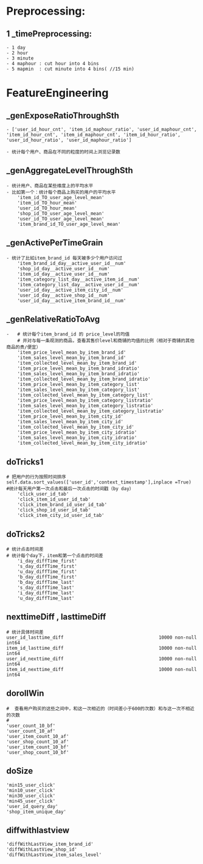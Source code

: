 
# Preprocessing:

## 1 _timePreprocessing:
    - 1 day
    - 2 hour
    - 3 minute
    - 4 maphour : cut hour into 4 bins
    - 5 mapmin  : cut minute into 4 bins( //15 min)

# FeatureEngineering

## _genExposeRatioThroughSth
    - ['user_id_hour_cnt', 'item_id_maphour_ratio', 'user_id_maphour_cnt', 'item_id_hour_cnt', 'item_id_maphour_cnt', 'item_id_hour_ratio', 'user_id_hour_ratio', 'user_id_maphour_ratio']

    - 统计每个用户、商品在不同的粒度的时间上浏览记录数

## _genAggregateLevelThroughSth
    - 统计用户、商品在某些维度上的平均水平
    - 比如第一个：统计每个商品上购买的用户的平均水平
        'item_id_TO_user_age_level_mean'
        'item_id_TO_hour_mean'
        'user_id_TO_hour_mean'
        'shop_id_TO_user_age_level_mean'
        'user_id_TO_user_age_level_mean'
        'item_brand_id_TO_user_age_level_mean'

## _genActivePerTimeGrain

    - 统计了比如item_brand_id 每天被多少个用户访问过
        'item_brand_id_day__active_user_id__num'
        'shop_id_day__active_user_id__num'
        'item_id_day__active_user_id__num'
        'item_category_list_day__active_item_id__num'
        'item_category_list_day__active_user_id__num'
        'user_id_day__active_item_city_id__num'
        'user_id_day__active_shop_id__num'
        'user_id_day__active_item_brand_id__num'

## _genRelativeRatioToAvg
    -   # 统计每个item_brand_id 的 price_level的均值
        # 并对与每一条观测的商品，查看其售价level和商铺的均值的比例（相对于商铺的其他商品的贵/便宜）
        'item_price_level_mean_by_item_brand_id'
        'item_sales_level_mean_by_item_brand_id'
        'item_collected_level_mean_by_item_brand_id'
        'item_price_level_mean_by_item_brand_idratio'
        'item_sales_level_mean_by_item_brand_idratio'
        'item_collected_level_mean_by_item_brand_idratio'
        'item_price_level_mean_by_item_category_list'
        'item_sales_level_mean_by_item_category_list'
        'item_collected_level_mean_by_item_category_list'
        'item_price_level_mean_by_item_category_listratio'
        'item_sales_level_mean_by_item_category_listratio'
        'item_collected_level_mean_by_item_category_listratio'
        'item_price_level_mean_by_item_city_id'
        'item_sales_level_mean_by_item_city_id'
        'item_collected_level_mean_by_item_city_id'
        'item_price_level_mean_by_item_city_idratio'
        'item_sales_level_mean_by_item_city_idratio'
        'item_collected_level_mean_by_item_city_idratio'


## doTricks1
    # 把用户的行为按照时间排序
    self.data.sort_values(['user_id','context_timestamp'],inplace =True)
    #统计每天用户第一次点击和最后一次点击的时间戳（by day）
        'click_user_id_tab'
        'click_item_id_user_id_tab'
        'click_item_brand_id_user_id_tab'
        'click_shop_id_user_id_tab'
        'click_item_city_id_user_id_tab'

## doTricks2
    # 统计点击时间差
    # 统计每个day下，item和第一个点击的时间差
        'i_day_diffTime_first'
        's_day_diffTime_first'
        'u_day_diffTime_first'
        'b_day_diffTime_first'
        'b_day_diffTime_last'
        's_day_diffTime_last'
        'i_day_diffTime_last'
        'u_day_diffTime_last'

## nexttimeDiff ,  lasttimeDiff
    # 统计具体时间差
    user_id_lasttime_diff                                   10000 non-null int64
    item_id_lasttime_diff                                   10000 non-null int64
    user_id_nexttime_diff                                   10000 non-null int64
    item_id_nexttime_diff                                   10000 non-null int64

## dorollWin
    #  查看用户购买的这些之间中，和这一次相近的（时间差小于600的次数）和与这一次不相近的次数
    #
    'user_count_10_bf'
    'user_count_10_af'
    'user_item_count_10_af'
    'user_shop_count_10_af'
    'user_item_count_10_bf'
    'user_shop_count_10_bf'

## doSize
    'min15_user_click'
    'min10_user_click'
    'min30_user_click'
    'min45_user_click'
    'user_id_query_day'
    'shop_item_unique_day'

## diffwithlastview
    'diffWithLastView_item_brand_id'
    'diffWithLastView_shop_id'
    'diffWithLastView_item_sales_level'